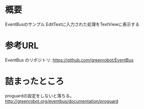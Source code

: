# 概要
EventBusのサンプル
EditTextに入力された処理をTextViewに表示する

# 参考URL
EventBus のリポジトリ: https://github.com/greenrobot/EventBus

# 詰まったところ
proguardの設定をしないと落ちる。
http://greenrobot.org/eventbus/documentation/proguard


